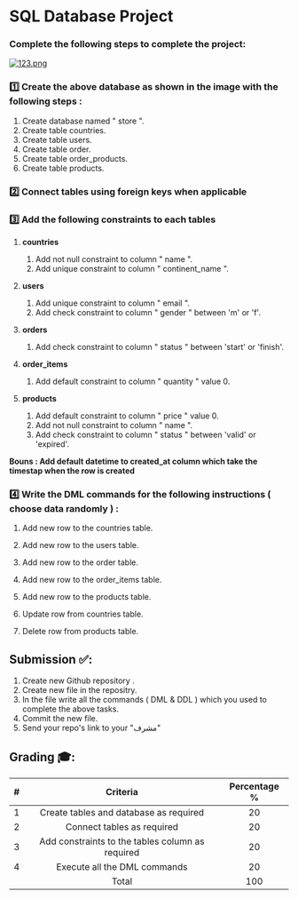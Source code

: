 # SQL Database Project 


### Complete the following steps to complete the project: 


[![123.png](https://i.postimg.cc/wvNyv8fw/123.png)](https://postimg.cc/G8ch7N1D)

###  1️⃣ Create the above database as shown in the image with the following steps : 
1. Create database named " store ".
2. Create table countries. 
3. Create table users. 
3. Create table order.
4. Create table order_products. 
5. Create table products. 
  

###  2️⃣ Connect tables using foreign keys when applicable

###  3️⃣ Add the following constraints to each tables

1. **countries**
    1. Add not null constraint to column " name ".
    2. Add unique constraint to column " continent_name ".
  
2. **users**
    1. Add unique constraint to column " email ".
    2. Add check constraint to column " gender " between 'm' or 'f'.

3. **orders**
    1. Add check constraint to column " status " between 'start' or 'finish'.

4. **order_items**
    1. Add default constraint to column " quantity " value 0.

5. **products**
    1. Add default constraint to column " price " value 0.
    2. Add not null constraint to column " name ".
    3. Add check constraint to column " status " between 'valid' or 'expired'.


**Bouns : Add default datetime to created_at column which take the timestap when the row is created**

### 4️⃣ Write the DML commands for the following instructions ( choose data randomly ) :
1. Add new row to the countries table.
2. Add new row to the users table.
3. Add new row to the order table.
4. Add new row to the order_items table.
5. Add new row to the products table.
 
6. Update row from countries table.
7. Delete row from products table.

## Submission ✅:
1. Create new Github repository .  
2. Create new file in the repositry.
3. In the file write all the commands ( DML & DDL ) which you used to complete the above tasks.
4. Commit the new file.
5. Send your repo's link to your "مشرف"


## Grading 🎓:

| # | Criteria | Percentage %
| :---: | :---: |  :---: |
| 1 | <name> Create tables and database as required | 20
| 2 | <name> Connect tables as required | 20
| 3 | <name> Add constraints to the tables column as required | 20
| 4 | <name> Execute all the DML commands  | 20
|  | Total  | 100
  
  
  
